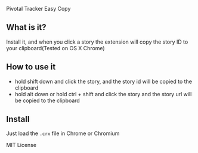 Pivotal Tracker Easy Copy

## What is it?
Install it, and when you click a story the extension will copy the story ID to your clipboard(Tested on OS X Chrome)

## How to use it
* hold shift down and click the story, and the story id will be copied to the clipboard
* hold alt down or hold ctrl + shift and click the story and the story url will be copied to the clipboard

## Install
Just load the `.crx` file in Chrome or Chromium

MIT License